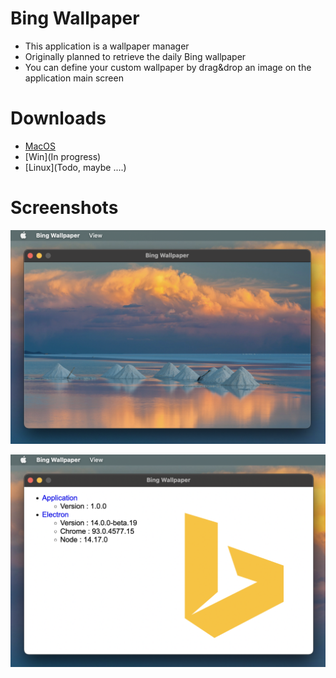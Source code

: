 # Bing Wallpaper

* This application is a wallpaper manager
* Originally planned to retrieve the daily Bing wallpaper
* You can define your custom wallpaper by drag&drop an image on the application main screen

# Downloads

* [MacOS](https://github.com/uparlange/bing-wallpaper/raw/master/releases/BingWallpaper-1.0.0-arm64.dmg) 
* [Win](In progress)
* [Linux](Todo, maybe ....)

# Screenshots

![Wallpaper screenshot](https://github.com/uparlange/bing-wallpaper/blob/master/screenshots/wallpaper-screen.png?raw=true)

![About screenshot](https://github.com/uparlange/bing-wallpaper/blob/master/screenshots/about-screen.png?raw=true)